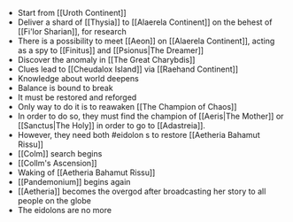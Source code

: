 - Start from [[Uroth Continent]]
- Deliver a shard of [[Thysia]] to [[Alaerela Continent]] on the behest of [[Fi'lor Sharian]], for research
- There is a possibility to meet [[Aeon]] on [[Alaerela Continent]], acting as a spy to [[Finitus]] and [[Psionus|The Dreamer]]
- Discover the anomaly in [[The Great Charybdis]]
- Clues lead to [[Cheudalox Island]] via [[Raehand Continent]]
- Knowledge about world deepens
- Balance is bound to break
- It must be restored and reforged
- Only way to do it is to reawaken [[The Champion of Chaos]]
- In order to do so, they must find the champion of [[Aeris|The Mother]] or [[Sanctus|The Holy]] in order to go to [[Adastreia]].
- However, they need both #eidolon s to restore [[Aetheria Bahamut Rissu]]
- [[Colm]] search begins
- [[Collm's Ascension]]
- Waking of [[Aetheria Bahamut Rissu]]
- [[Pandemonium]] begins again
- [[Aetheria]] becomes the overgod after broadcasting her story to all people on the globe
- The eidolons are no more